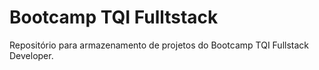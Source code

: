 #  Bootcamp TQI Fulltstack 
Repositório para armazenamento de projetos do Bootcamp TQI Fullstack Developer.
